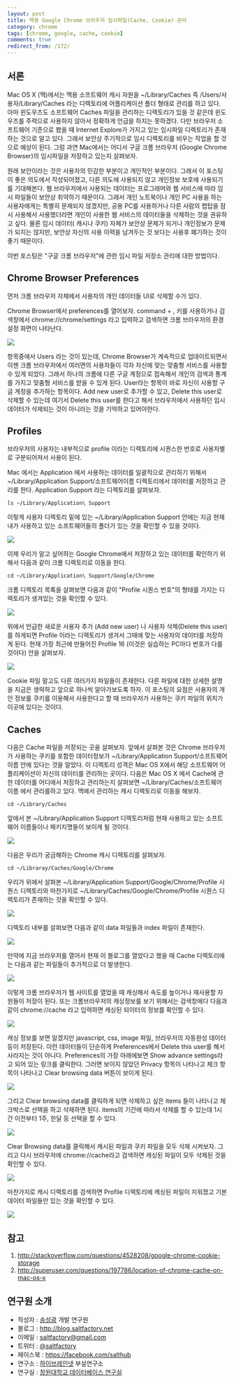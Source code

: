 ```yaml
---
layout: post
title: 맥용 Google Chrome 브라우저 임시파일(Cache, Cookie) 관리
category: chrome
tags: [chrome, google, cache, cookie]
comments: true
redirect_from: /172/
---
```


## 서론

Mac OS X (맥)에서는 맥용 소프트웨어 캐시 자원을 ~/Library/Caches 즉 /Users/사용자/Library/Caches 라는 디렉토리에 어플리케이션 폴더 형태로 관리를 하고 있다. 아마 윈도우즈도 소프트웨어 Caches 파일을 관리하는 디렉토리가 있을 것 같은데 윈도우즈를 주력으로 사용하지 않아서 정확하게 언급을 하지는 못하겠다. 다만 브라우저 소프트웨어 기준으로 봤을 때 Internet Explore가 가지고 있는 임시파일 디렉토리가 존재하는 것으로 알고 있다. 그래서 보안상 주기적으로 임시 디렉토리를 비우는 작업을 할 것으로 예상이 된다. 그럼 과연 Mac에서는 어디서 구글 크롬 브라우저 (Google Chrome Browser)의 임시파일을 저장하고 있는지 살펴보자.

원래 보안이라는 것은 사용자의 민감한 부분이고 개인적인 부분이다. 그래서 이 포스팅이 좋은 의도에서 작성되어졌고, 다른 의도에 사용되지 않고 개인정보 보호에 사용되기를 기대해본다. 웹 브라우저에서 사용되는 데이터는 프로그래머와 웹 서비스에 따라 임시 파일들이 보안상 취약하기 때문이다. 그래서 개인 노트북이나 개인 PC 사용을 하는 사용자에게는 특별히 문제되지 않겠지만, 공용 PC를 사용하거나 다른 사람의 랩탑을 잠시 사용해서 사용했더라면 개인이 사용한 웹 서비스의 데이터들을 삭제하는 것을 권유하고 싶다. 물론 임시 데이터( 캐시나 쿠키) 자체가 보안상 문제가 되거나 개인정보가 문제가 되지는 않지만, 보안상 자신의 사용 이력을 남겨두는 것 보다는 사용후 폐기하는 것이 좋기 때문이다.

이번 포스팅은 "구글 크롬 브라우저"에 관한 임시 파일 저장소 관리에 대한 방법이다.

<!--more-->

## Chrome Browser Preferences

먼저 크롬 브라우저 자체에서 사용자의 개인 데이터들 UI로 삭제할 수가 있다.

Chrome Browser에서 preferences를 열어보자.  command + ,  키를 사용하거나 검색창에서   chrome://chrome/settings  라고 입력하고 검색하면 크롬 브라우저의 환경설정 화면이 나타난다.

![](http://cfile10.uf.tistory.com/image/193A2B41502C804836543C)

항목중에서 Users 라는 것이 있는데, Chrome Browser가 계속적으로 업데이트되면서 이젠 크롬 브라우저에서 여러면의 사용자들이 각자 자신에 맞는 맞춤형 서비스를 사용할 수 있게 되었다. 그래서 하나의 크롬에 다른 구글 계정으로 접속해서 개인의 검색과 통계를 가지고 맞춤형 서비스를 받을 수 있게 된다. User라는 항목이 바로 자신이 사용할 구글 계정을 추가하는 항목이다. Add new user로 추가할 수 있고, Delete this user로 삭제할 수 있는데 여기서 Delete this user를 한다고 해서 브라우저에서 사용하던 임시 데이터가 삭제되는 것이 아니라는 것을 기억하고 있어야한다.

## Profiles

브라우저의 사용자는 내부적으로 profile 이라는 디렉토리에 시퀀스한 번호로 사용자별로 구분되어져서 사용이 된다.

Mac 에서는 Application 에서 사용하는 데이터를 일괄적으로 관리하기 위해서 ~/Library/Application Support/소프트웨어이름 디렉토리에서 데이터를 저장하고 관리를 한다. Application Support 라는 디렉토리를 살펴보자.

```
ls ~/Library/Application\ Support
```

이렇게 사용자 디렉토리 밑에 있는 ~/Library/Application Support 안에는 지금 현재 내가 사용하고 있는 소프트웨어들의 폴더가 있는 것을 확인할 수 있을 것이다.

![](http://cfile4.uf.tistory.com/image/1345A54A502C82611BC8AD)

이제 우리가 알고 싶어하는 Google Chrome에서 저장하고 있는 데이터를 확인하기 위해서 다음과 같이 크롬 디렉토리로 이동을 한다.
```
cd ~/Library/Application\ Support/Google/Chrome
```

크롬 디렉토리 목록을 살펴보면 다음과 같이 "Profile 시퀀스 번호"의 형태를 가지는 디렉토리가 생겨있는 것을 확인할 수 있다.

![](http://cfile9.uf.tistory.com/image/184E7237502C836309C6A8)

위에서 언급한 새로운 사용자 추가 (Add new user) 나 사용자 삭제(Delete this user)를 하게되면 Profile 이라는 디렉토리가 생겨서 그때에 맞는 사용자의 데이터를 저장하게 된다. 현재 가장 최근에 만들어진 Profile 16 (이것은 실습하는 PC마다 번호가 다를것이다) 안을 살펴보자.

![](http://cfile25.uf.tistory.com/image/133E2A36502C843B1F0219)

Cookie 파일 말고도 다른 여러가지 파일들이 존재한다. 다른 파일에 대한 상세한 설명을 지금은 생략하고 앞으로 하나씩 알아가보도록 하자. 이 포스팅의 요점은 사용자의 개인 정보를 쿠키를 이용해서 사용한다고 할 때 브라우저가 사용하는 쿠키 파일의 위치가 이곳에 있다는 것이다.


## Caches

다음은 Cache 파일을 저장되는 곳을 살펴보자.
앞에서 살펴본 것은 Chrome 브라우저가 사용하는 쿠키를 포함한 데이터정보가 ~/Library/Application Support/소프트웨어이름 안에 있다는 것을 알았다. 이 디렉토리 성격은 Mac OS X에서 해당 소프트웨어 어플리케이션이 자신의 데이터를 관리하는 곳이다. 다음은 Mac OS X 에서 Cache에 관한 데이터를 어디에서 저장하고 관리하는지 살펴보면 ~/Library/Caches/소프트웨어이름 에서 관리를하고 있다.
맥에서 관리하는 캐시 디렉토리로 이동을 해보자.


```
cd ~/Library/Caches
```

앞에서 본 ~/Library/Application Support 디렉토리처럼 현재 사용하고 있는 소프트웨어 이름들이나 패키지명들이 보이게 될 것이다.

![](http://cfile25.uf.tistory.com/image/111DDC3E502C8675331C68)

다음은 우리가 궁금해하는 Chrome 캐시 디렉토리를 살펴보자.

```
cd ~/Libraray/Caches/Google/Chrome
```

우리가 위에서 살펴본 ~/Library/Application Support/Google/Chrome/Profile 시퀀스 디렉토리와 마찬가지로 ~/Library/Caches/Google/Chrome/Profile 시퀀스 디렉토리가 존재하는 것을 확인할 수 있다.


![](http://cfile29.uf.tistory.com/image/1529B73F502C86F21DB4A0)

디렉토리 내부를 살펴보면 다음과 같이 data 파일들과 index 파일이 존재한다.

![](http://cfile27.uf.tistory.com/image/20164D38502C876F1C1FD4)

만약에 지금 브라우저를 열어서 현재 이 블로그를 열었다고 했을 때 Cache 디렉토리에는 다음과 같는 파일들이 추가적으로 더 발생한다.

![](http://cfile1.uf.tistory.com/image/19052139502C888B393221)

이렇게  크롬 브라우저가 웹 사이트를 열었을 때 캐싱해서 속도를 높이거나 재사용할 자원들이 저장이 된다. 또는 크롬브라우저의 캐싱정보를 보기 위해서는 검색창에다 다음과 같이  chrome://cache  라고 입력하면 캐싱된 되이터의 정보를 확인할 수 있다.

![](http://cfile5.uf.tistory.com/image/1123303B502C8B46012E06)

캐싱 정보를 보면 알겠지만 javascript, css, image 파일, 브라우저의 자동완성 데이터 등이 저장된다. 이런 데이터들이 단순하게 Preferences에서 Delete this user를 해서 사라지는 것이 아니다. Preferences의 가장 아래에보면 Show advance settings라고 되어 있는 링크를 클릭한다. 그러면 보이지 않았던 Privacy 항목이 나타나고 체크 항목이 나타나고 Clear browsing data 버튼이 보이게 된다.

![](http://cfile9.uf.tistory.com/image/184E763D502C89C41E5ED1)

그리고 Clear browsing data를 클릭하게 되면 삭제하고 싶은 items 들이 나타나고 체크박스로 선택을 하고 삭제하면 된다. items의 기간에 따라서 삭제를 할 수 있는데 1시간 이전부터 1주, 한달 등 선택을 할 수 있다.

![](http://cfile9.uf.tistory.com/image/164D2C35502C8A50261BBB)

Clear Browsing data를 클릭해서 캐시된 파일과 쿠키 파일을 모두 삭제 시켜보자. 그리고 다시 브라우저에 chrome://cache라고 검색하면 캐싱된 파일이 모두 삭제된 것을 확인할 수 있다.

![](http://cfile21.uf.tistory.com/image/12738935502C8BE9065310)

마찬가지로 캐시 디렉토리를 검색하면 Profile 디렉토리에 캐싱된 파일이 지워졌고 기본 데이터 파일들만 있는 것을 확인할 수 있다.

![](http://cfile23.uf.tistory.com/image/1264A23F502C8C2A072E2D)

## 참고

1. http://stackoverflow.com/questions/4528208/google-chrome-cookie-storage
2. http://superuser.com/questions/197786/location-of-chrome-cache-on-mac-os-x

## 연구원 소개

* 작성자 : [송성광](http://about.me/saltfactory) 개발 연구원
* 블로그 : http://blog.saltfactory.net
* 이메일 : [saltfactory@gmail.com](mailto:saltfactory@gmail.com)
* 트위터 : [@saltfactory](https://twitter.com/saltfactory)
* 페이스북 : https://facebook.com/salthub
* 연구소 : [하이브레인넷](http://www.hibrain.net) 부설연구소
* 연구실 : [창원대학교 데이터베이스 연구실](http://dblab.changwon.ac.kr)
